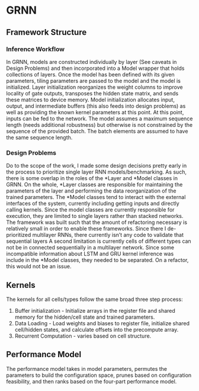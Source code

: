 # GRNN
## Framework Structure
### Inference Workflow
In GRNN, models are constructed individually by layer (See caveats in Design Problems) and then incorporated into a Model wrapper that holds collections of layers. Once the model has been defined with its given parameters, tiling parameters are passed to the model and the model is initialized. Layer initialization reorganizes the weight columns to improve locality of gate outputs, transposes the hidden state matrix, and sends these matrices to device memory. Model initialization allocates input, output, and intermediate buffers (this also feeds into design problems) as well as providing the known kernel parameters at this point.
At this point, inputs can be fed to the network. The model assumes a maximum sequence length (needs additional robustness) but otherwise is not constrained by the sequence of the provided batch. The batch elements are assumed to have the same sequence length.

### Design Problems
Do to the scope of the work, I made some design decisions pretty early in the process to prioritize single layer RNN models/benchmarking. As such, there is some overlap in the roles of the *Layer and *Model classes in GRNN. On the whole, *Layer classes are responsible for maintaining the parameters of the layer and performing the data reorganization of the trained parameters. The *Model classes tend to interact with the external interfaces of the system, currently including getting inputs and directly calling kernels. Since the model classes are currently responsible for execution, they are limited to single layers rather than stacked networks. The framework was built such that the amount of refactoring necessary is relatively small in order to enable these frameworks.  Since there I de-prioritized multilayer RNNs, there currently isn’t any code to validate that sequential layers 
A second limitation is currently cells of different types can not be in connected sequentially in a multilayer network. Since some incompatible information about LSTM and GRU kernel inference was include in the *Model classes, they needed to be separated. On a refactor, this would not be an issue.

## Kernels
The kernels for all cells/types follow the same broad three step process:
1. Buffer initialization - Initialize arrays in the register file and shared memory for the hidden/cell state and trained parameters.
2. Data Loading - Load weights and biases to register file, initialize shared cell/hidden states, and calculate offsets into the precompute array.
3. Recurrent Computation - varies based on cell structure.

## Performance Model
The performance model takes in model parameters, permutes the parameters to build the configuration space, prunes based on configuration feasibility, and then ranks based on the four-part performance model.

